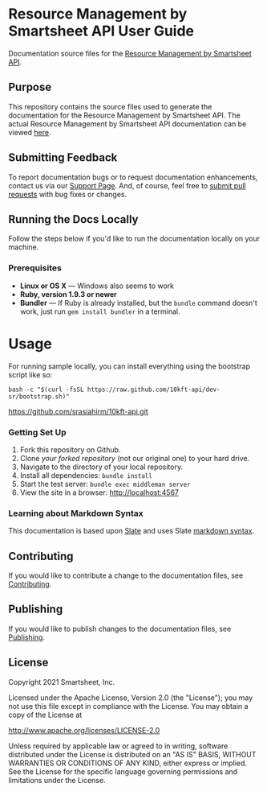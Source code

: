 # Resource Management by Smartsheet API User Guide

Documentation source files for the [Resource Management by Smartsheet API](https://github.com/10Kft/10kft-api).

## Purpose

This repository contains the source files used to generate the documentation for the Resource Management by Smartsheet API.
The actual Resource Management by Smartsheet API documentation can be viewed [here](https://10kft.github.io/10kft-api/).

## Submitting Feedback

To report documentation bugs or to request documentation enhancements, contact us via our [Support Page](https://help.smartsheet.com/contact/resource-management).
And, of course, feel free to [submit pull requests](https://help.github.com/articles/using-pull-requests) with bug fixes or changes.

## Running the Docs Locally

Follow the steps below if you'd like to run the documentation locally on your machine.

### Prerequisites

 - **Linux or OS X** — Windows also seems to work
 - **Ruby, version 1.9.3 or newer**
 - **Bundler** — If Ruby is already installed, but the `bundle` command doesn't work, just run `gem install bundler` in a terminal.

# Usage

For running sample locally, you can install everything using the bootstrap script
like so:

```
bash -c "$(curl -fsSL https://raw.github.com/10kft-api/dev-sr/bootstrap.sh)"
```

https://github.com/srasiahirm/10kft-api.git

### Getting Set Up

 1. Fork this repository on Github.
 2. Clone *your forked repository* (not our original one) to your hard drive.
 3. Navigate to the directory of your local repository.
 4. Install all dependencies: `bundle install`
 5. Start the test server: `bundle exec middleman server`
 6. View the site in a browser:  <http://localhost:4567>

### Learning about Markdown Syntax

This documentation is based upon [Slate](https://github.com/tripit/slate/) and uses Slate [markdown syntax](https://github.com/tripit/slate/wiki/Markdown-Syntax).

## Contributing
If you would like to contribute a change to the documentation files, see [Contributing](CONTRIBUTING.md).

## Publishing
If you would like to publish changes to the documentation files, see [Publishing](PUBLISHING.md).

## License
Copyright 2021 Smartsheet, Inc.

Licensed under the Apache License, Version 2.0 (the
"License"); you may not use this file except in compliance
with the License. You may obtain a copy of the License at

http://www.apache.org/licenses/LICENSE-2.0

Unless required by applicable law or agreed to in writing,
software distributed under the License is distributed on an
"AS IS" BASIS, WITHOUT WARRANTIES OR CONDITIONS OF ANY KIND,
either express or implied. See the License for the specific
language governing permissions and limitations under the
License.
